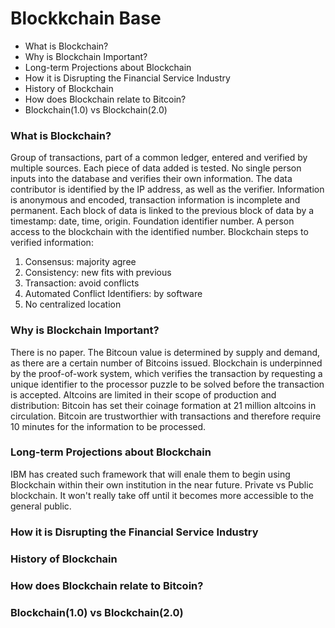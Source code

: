 # Blockkchain Base

* What is Blockchain?
* Why is Blockchain Important?
* Long-term Projections about Blockchain
* How it is Disrupting the Financial Service Industry
* History of Blockchain
* How does Blockchain relate to Bitcoin?
* Blockchain(1.0) vs Blockchain(2.0)

### What is Blockchain?

Group of transactions, part of a common ledger, entered and verified by multiple sources.
Each piece of data added is tested. No single person inputs into the database and verifies their own information. The data contributor is identified by the IP address, as well as the verifier. Information is anonymous and encoded, transaction information is incomplete and permanent.
Each block of data is linked to the previous block of data by a timestamp: date, time, origin.
Foundation identifier number. A person access to the blockchain with the identified number.
Blockchain steps to verified information:
1.  Consensus: majority agree
2.  Consistency: new fits with previous
3.  Transaction: avoid conflicts
4.  Automated Conflict Identifiers: by software
5.  No centralized location

### Why is Blockchain Important?

There is no paper. The Bitcoun value is determined by supply and demand, as there are a certain number of Bitcoins issued.
Blockchain is underpinned by the proof-of-work system, which verifies the transaction by requesting a unique identifier to the processor puzzle to be solved before the transaction is accepted. 
Altcoins are limited in their scope of production and distribution: Bitcoin has set their coinage formation at 21 million altcoins in circulation.
Bitcoin are trustworthier with transactions and therefore require 10 minutes for the information to be processed.

### Long-term Projections about Blockchain

IBM has created such framework that will enale them to begin using Blockchain within their own institution in the near future.
Private vs Public blockchain. It won't really take off until it becomes more accessible to the general public.

### How it is Disrupting the Financial Service Industry



### History of Blockchain
### How does Blockchain relate to Bitcoin?
### Blockchain(1.0) vs Blockchain(2.0)







